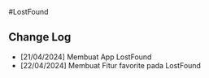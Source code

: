 #LostFound

## Change Log

- [21/04/2024] Membuat App LostFound
- [22/04/2024] Membuat Fitur favorite pada LostFound

